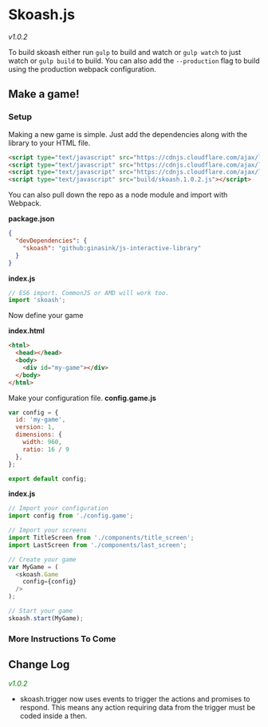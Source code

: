 # Skoash.js
*v1.0.2*

To build skoash either run `gulp` to build and watch or `gulp watch` to just watch or `gulp build` to build. You can also add the `--production` flag to build using the production webpack configuration.

## Make a game!

### Setup

Making a new game is simple. Just add the dependencies along with the library to your HTML file.
```html
<script type="text/javascript" src="https://cdnjs.cloudflare.com/ajax/libs/lodash.js/4.16.2/lodash.min.js"></script>
<script type="text/javascript" src="https://cdnjs.cloudflare.com/ajax/libs/react/15.0.2/react.min.js"></script>
<script type="text/javascript" src="https://cdnjs.cloudflare.com/ajax/libs/react/15.0.2/react-dom.min.js"></script>
<script type="text/javascript" src="build/skoash.1.0.2.js"></script>
```

You can also pull down the repo as a node module and import with Webpack.

**package.json**
```json
{
  "devDependencies": {
    "skoash": "github:ginasink/js-interactive-library"
  }
}
```
**index.js**
```javascript
// ES6 import. CommonJS or AMD will work too.
import 'skoash';
```

Now define your game

**index.html**
```html
<html>
  <head></head>
  <body>
    <div id="my-game"></div>
  </body>
</html>
```
Make your configuration file.
**config.game.js**
```javascript
var config = {
  id: 'my-game',
  version: 1,
  dimensions: {
    width: 960,
    ratio: 16 / 9
  },
};

export default config;
```
**index.js**
```javascript
// Import your configuration
import config from './config.game';

// Import your screens
import TitleScreen from './components/title_screen';
import LastScreen from './components/last_screen';

// Create your game
var MyGame = (
  <skoash.Game
    config={config}
  />
);

// Start your game
skoash.start(MyGame);
```

### More Instructions To Come

## Change Log
<font color="green">*v1.0.2*</font>
 - skoash.trigger now uses events to trigger the actions and promises to respond. This means any action requiring data from the trigger must be coded inside a then.
